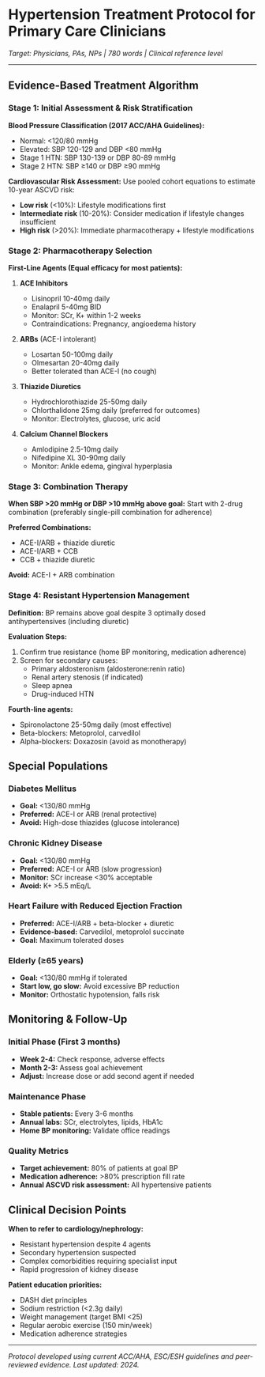 
# Hypertension Treatment Protocol for Primary Care Clinicians

*Target: Physicians, PAs, NPs | 780 words | Clinical reference level*

---

## Evidence-Based Treatment Algorithm

### Stage 1: Initial Assessment & Risk Stratification

**Blood Pressure Classification (2017 ACC/AHA Guidelines):**
- Normal: <120/80 mmHg
- Elevated: SBP 120-129 and DBP <80 mmHg  
- Stage 1 HTN: SBP 130-139 or DBP 80-89 mmHg
- Stage 2 HTN: SBP ≥140 or DBP ≥90 mmHg

**Cardiovascular Risk Assessment:**
Use pooled cohort equations to estimate 10-year ASCVD risk:
- **Low risk** (<10%): Lifestyle modifications first
- **Intermediate risk** (10-20%): Consider medication if lifestyle changes insufficient
- **High risk** (>20%): Immediate pharmacotherapy + lifestyle modifications

### Stage 2: Pharmacotherapy Selection

**First-Line Agents (Equal efficacy for most patients):**

1. **ACE Inhibitors**
   - Lisinopril 10-40mg daily
   - Enalapril 5-40mg BID
   - Monitor: SCr, K+ within 1-2 weeks
   - Contraindications: Pregnancy, angioedema history

2. **ARBs** (ACE-I intolerant)
   - Losartan 50-100mg daily
   - Olmesartan 20-40mg daily
   - Better tolerated than ACE-I (no cough)

3. **Thiazide Diuretics**
   - Hydrochlorothiazide 25-50mg daily
   - Chlorthalidone 25mg daily (preferred for outcomes)
   - Monitor: Electrolytes, glucose, uric acid

4. **Calcium Channel Blockers**
   - Amlodipine 2.5-10mg daily
   - Nifedipine XL 30-90mg daily
   - Monitor: Ankle edema, gingival hyperplasia

### Stage 3: Combination Therapy

**When SBP >20 mmHg or DBP >10 mmHg above goal:**
Start with 2-drug combination (preferably single-pill combination for adherence)

**Preferred Combinations:**
- ACE-I/ARB + thiazide diuretic
- ACE-I/ARB + CCB  
- CCB + thiazide diuretic

**Avoid:** ACE-I + ARB combination

### Stage 4: Resistant Hypertension Management

**Definition:** BP remains above goal despite 3 optimally dosed antihypertensives (including diuretic)

**Evaluation Steps:**
1. Confirm true resistance (home BP monitoring, medication adherence)
2. Screen for secondary causes:
   - Primary aldosteronism (aldosterone:renin ratio)
   - Renal artery stenosis (if indicated)
   - Sleep apnea
   - Drug-induced HTN

**Fourth-line agents:**
- Spironolactone 25-50mg daily (most effective)
- Beta-blockers: Metoprolol, carvedilol
- Alpha-blockers: Doxazosin (avoid as monotherapy)

## Special Populations

### Diabetes Mellitus
- **Goal:** <130/80 mmHg
- **Preferred:** ACE-I or ARB (renal protective)
- **Avoid:** High-dose thiazides (glucose intolerance)

### Chronic Kidney Disease
- **Goal:** <130/80 mmHg
- **Preferred:** ACE-I or ARB (slow progression)
- **Monitor:** SCr increase <30% acceptable
- **Avoid:** K+ >5.5 mEq/L

### Heart Failure with Reduced Ejection Fraction
- **Preferred:** ACE-I/ARB + beta-blocker + diuretic
- **Evidence-based:** Carvedilol, metoprolol succinate
- **Goal:** Maximum tolerated doses

### Elderly (≥65 years)
- **Goal:** <130/80 mmHg if tolerated
- **Start low, go slow:** Avoid excessive BP reduction
- **Monitor:** Orthostatic hypotension, falls risk

## Monitoring & Follow-Up

### Initial Phase (First 3 months)
- **Week 2-4:** Check response, adverse effects
- **Month 2-3:** Assess goal achievement
- **Adjust:** Increase dose or add second agent if needed

### Maintenance Phase
- **Stable patients:** Every 3-6 months
- **Annual labs:** SCr, electrolytes, lipids, HbA1c
- **Home BP monitoring:** Validate office readings

### Quality Metrics
- **Target achievement:** 80% of patients at goal BP
- **Medication adherence:** >80% prescription fill rate
- **Annual ASCVD risk assessment:** All hypertensive patients

## Clinical Decision Points

**When to refer to cardiology/nephrology:**
- Resistant hypertension despite 4 agents
- Secondary hypertension suspected
- Complex comorbidities requiring specialist input
- Rapid progression of kidney disease

**Patient education priorities:**
- DASH diet principles
- Sodium restriction (<2.3g daily)
- Weight management (target BMI <25)
- Regular aerobic exercise (150 min/week)
- Medication adherence strategies

---

*Protocol developed using current ACC/AHA, ESC/ESH guidelines and peer-reviewed evidence. Last updated: 2024.*

